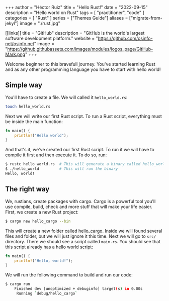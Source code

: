 +++
author =  "Héctor Ruiz"
title =  "Hello Rust!"
date = "2022-09-15"
description = "Hello world on Rust"
tags = [ 
    "practitioner",
	"code"
]
categories = [
    "Rust"
]
series = ["Themes Guide"]
aliases = ["migrate-from-jekyl"]
image = "./rust.jpg"

[[links]]
title = "GitHub"
description = "GitHub is the world's largest software development platform."
website = "https://github.com/osinfo-net/osinfo.net"
image = "https://github.githubassets.com/images/modules/logos_page/GitHub-Mark.png"
+++

Welcome beginner to this bravefull journey. You've started learning Rust and as any other programming language you have to start with hello world!

## Simple way
You'll have to create a file. We will called it `hello_world.rs`:
```bash
touch hello_world.rs
```

Next we will write our first Rust script. To run a Rust script, everything must be inside the main function:

```rust
fn main() {
    println!("Hello world");
}
```
And that's it, we've created our first Rust script. To run it we will have to compile it first and then execute it. To do so, run:
```bash
$ rustc hello_world.rs  # This will generate a binary called hello_world
$ ./hello_world         # This will run the binary
Hello, world!
```

## The right way
We, rustians, create packages with cargo. Cargo is a powerful tool you'll use compile, build, check and more stuff that will make your life easier.
First, we create a new Rust project:
```bash
$ cargo new hello_cargo --bin
```
This will create a new folder called hello_cargo. Inside we will found several files and folder, but we will just ignore it this time.
Next we will go to `src/` directory. There we should see a script called `main.rs`. You should see that this script already has a hello world script:
```rust
fn main() {
    println!("Hello, world!");
}
```
We will run the following command to build and run our code:
```bash
$ cargo run
    Finished dev [unoptimized + debuginfo] target(s) in 0.00s
     Running `debug/hello_cargo`

